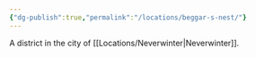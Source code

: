 ```yaml
---
{"dg-publish":true,"permalink":"/locations/beggar-s-nest/"}
---
```


A district in the city of [[Locations/Neverwinter\|Neverwinter]].

